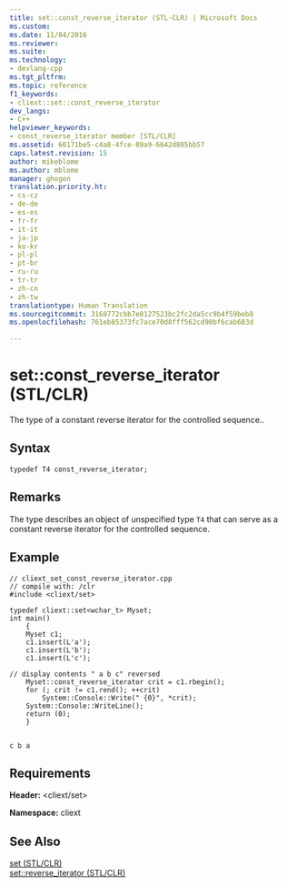 ```yaml
---
title: set::const_reverse_iterator (STL-CLR) | Microsoft Docs
ms.custom: 
ms.date: 11/04/2016
ms.reviewer: 
ms.suite: 
ms.technology:
- devlang-cpp
ms.tgt_pltfrm: 
ms.topic: reference
f1_keywords:
- cliext::set::const_reverse_iterator
dev_langs:
- C++
helpviewer_keywords:
- const_reverse_iterator member [STL/CLR]
ms.assetid: 60171be5-c4a8-4fce-89a9-6642d805bb57
caps.latest.revision: 15
author: mikeblome
ms.author: mblome
manager: ghogen
translation.priority.ht:
- cs-cz
- de-de
- es-es
- fr-fr
- it-it
- ja-jp
- ko-kr
- pl-pl
- pt-br
- ru-ru
- tr-tr
- zh-cn
- zh-tw
translationtype: Human Translation
ms.sourcegitcommit: 3168772cbb7e8127523bc2fc2da5cc9b4f59beb8
ms.openlocfilehash: 761eb85373fc7ace70d8fff562cd90bf6cab683d

---
```

# set::const_reverse_iterator (STL/CLR)
The type of a constant reverse iterator for the controlled sequence..  
  
## Syntax  
  
```  
typedef T4 const_reverse_iterator;  
```  
  
## Remarks  
 The type describes an object of unspecified type `T4` that can serve as a constant reverse iterator for the controlled sequence.  
  
## Example  
  
```  
// cliext_set_const_reverse_iterator.cpp   
// compile with: /clr   
#include <cliext/set>   
  
typedef cliext::set<wchar_t> Myset;   
int main()   
    {   
    Myset c1;   
    c1.insert(L'a');   
    c1.insert(L'b');   
    c1.insert(L'c');   
  
// display contents " a b c" reversed   
    Myset::const_reverse_iterator crit = c1.rbegin();   
    for (; crit != c1.rend(); ++crit)   
        System::Console::Write(" {0}", *crit);   
    System::Console::WriteLine();   
    return (0);   
    }  
  
```  
  
```Output  
c b a  
```  
  
## Requirements  
 **Header:** \<cliext/set>  
  
 **Namespace:** cliext  
  
## See Also  
 [set (STL/CLR)](../dotnet/set-stl-clr.md)   
 [set::reverse_iterator (STL/CLR)](../dotnet/set-reverse-iterator-stl-clr.md)


<!--HONumber=Jan17_HO1-->


